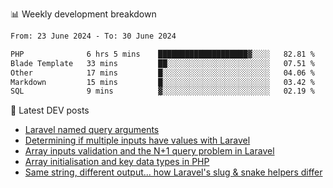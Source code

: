 📊 Weekly development breakdown
<!--START_SECTION:waka-->

```txt
From: 23 June 2024 - To: 30 June 2024

PHP              6 hrs 5 mins    ████████████████████▓░░░░   82.81 %
Blade Template   33 mins         ██░░░░░░░░░░░░░░░░░░░░░░░   07.51 %
Other            17 mins         █░░░░░░░░░░░░░░░░░░░░░░░░   04.06 %
Markdown         15 mins         █░░░░░░░░░░░░░░░░░░░░░░░░   03.42 %
SQL              9 mins          ▓░░░░░░░░░░░░░░░░░░░░░░░░   02.19 %
```

<!--END_SECTION:waka-->

📕 Latest DEV posts
<!-- BLOG-POST-LIST:START -->
- [Laravel named query arguments](https://dev.to/michaelvickersuk/laravel-named-query-arguments-28kd)
- [Determining if multiple inputs have values with Laravel](https://dev.to/michaelvickersuk/determining-if-multiple-inputs-have-values-with-laravel-km6)
- [Array inputs validation and the N+1 query problem in Laravel](https://dev.to/michaelvickersuk/array-inputs-validation-and-the-n1-query-problem-in-laravel-2agb)
- [Array initialisation and key data types in PHP](https://dev.to/michaelvickersuk/array-initialisation-and-key-data-types-in-php-1e5b)
- [Same string, different output... how Laravel&#39;s slug &amp; snake helpers differ](https://dev.to/michaelvickersuk/same-string-different-output-how-laravels-slug-snake-helpers-differ-1ccj)
<!-- BLOG-POST-LIST:END -->
